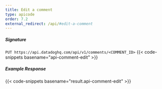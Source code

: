 ```yaml
---
title: Edit a comment
type: apicode
order: 7.2
external_redirect: /api/#edit-a-comment
---
```


##### Signature
`PUT https://api.datadoghq.com/api/v1/comments/<COMMENT_ID>`
{{< code-snippets basename="api-comment-edit" >}}
##### Example Response
{{< code-snippets basename="result.api-comment-edit" >}}

